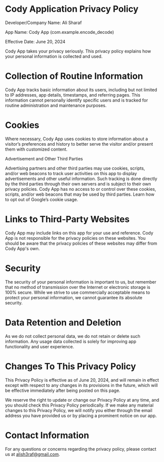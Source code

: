# Cody Application Privacy Policy

Developer/Company Name: Ali Sharaf

App Name: Cody App (com.example.encode_decode)

Effective Date: June 20, 2024

Cody App takes your privacy seriously. This privacy policy explains how your personal information is collected and used.

# Collection of Routine Information

Cody App tracks basic information about its users, including but not limited to IP addresses, app details, timestamps, and referring pages. This information cannot personally identify specific users and is tracked for routine administration and maintenance purposes.

# Cookies

Where necessary, Cody App uses cookies to store information about a visitor’s preferences and history to better serve the visitor and/or present them with customized content.

Advertisement and Other Third Parties

Advertising partners and other third parties may use cookies, scripts, and/or web beacons to track user activities on this app to display advertisements and other useful information. Such tracking is done directly by the third parties through their own servers and is subject to their own privacy policies. Cody App has no access to or control over these cookies, scripts, and/or web beacons that may be used by third parties. Learn how to opt out of Google’s cookie usage.

# Links to Third-Party Websites

Cody App may include links on this app for your use and reference. Cody App is not responsible for the privacy policies on these websites. You should be aware that the privacy policies of these websites may differ from Cody App's own.

# Security

The security of your personal information is important to us, but remember that no method of transmission over the Internet or electronic storage is 100% secure. While we strive to use commercially acceptable means to protect your personal information, we cannot guarantee its absolute security.

# Data Retention and Deletion

As we do not collect personal data, we do not retain or delete such information. Any usage data collected is solely for improving app functionality and user experience.

# Changes To This Privacy Policy

This Privacy Policy is effective as of June 20, 2024, and will remain in effect except with respect to any changes in its provisions in the future, which will be effective immediately after being posted on this page.

We reserve the right to update or change our Privacy Policy at any time, and you should check this Privacy Policy periodically. If we make any material changes to this Privacy Policy, we will notify you either through the email address you have provided us or by placing a prominent notice on our app.

# Contact Information

For any questions or concerns regarding the privacy policy, please contact us at alish3raf@gmail.com.
